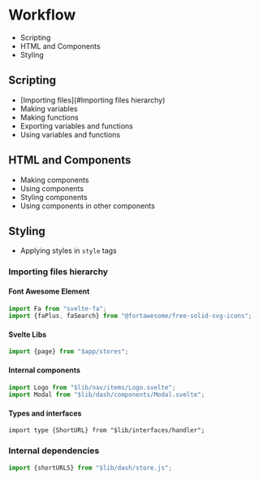 # Workflow
- Scripting
- HTML and Components
- Styling

## Scripting
- [Importing files](#Importing files hierarchy)
- Making variables
- Making functions
- Exporting variables and functions
- Using variables and functions

## HTML and Components
- Making components
- Using components
- Styling components
- Using components in other components

## Styling
- Applying styles in `style` tags


### Importing files hierarchy

#### Font Awesome Element
```typescript
import Fa from "svelte-fa";
import {faPlus, faSearch} from "@fortawesome/free-solid-svg-icons";
```

#### Svelte Libs
```typescript
import {page} from "$app/stores";
```

#### Internal components
```typescript
import Logo from "$lib/nav/items/Logo.svelte";
import Modal from "$lib/dash/components/Modal.svelte";
```

#### Types and interfaces
```
import type {ShortURL} from "$lib/interfaces/handler";
```

### Internal dependencies
```typescript
import {shortURLS} from "$lib/dash/store.js";
```
